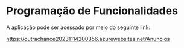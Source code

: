 # Programação de Funcionalidades

A aplicação pode ser acessado por meio do seguinte link:

https://outrachance20231114200356.azurewebsites.net/Anuncios
